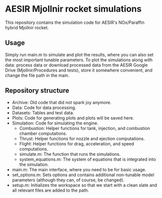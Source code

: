 # AESIR Mjollnir rocket simulations

This repository contains the simulation code for AESIR's NOx/Paraffin hybrid Mjollnir rocket.

## Usage

Simply run main.m to simulate and plot the results, where you can also set the most important tunable parameters. To plot the simulations along with data: process data or download processed data from the AESIR Google Drive (Mjollnir/Procedures and tests), store it somewhere convenient, and change the file path in the main.

## Repository structure

- Archive: Old code that did not spark joy anymore.
- Data: Code for data processing.
- Datasets: Tables and test data.
- Plots: Code for generating plots and plots will be saved here.
- Simulation: Code for simulating the engine.
    - Combustion: Helper functions for tank, injection, and combustion chamber computations.
    - Thrust: Helper functions for nozzle and ejection computations.
    - Flight: Helper functions for drag, acceleration, and speed computations.
    - simulate.m: The function that runs the simulations.
    - system_equations.m: The system of equations that is integrated into the simulation.
- main.m: The main interface, where you need to be for basic usage.
- set_options.m: Sets options and contains additional non-tunable model parameters (although they can, of course, be changed).
- setup.m: Initializes the workspace so that we start with a clean slate and all relevant files are added to the path.
